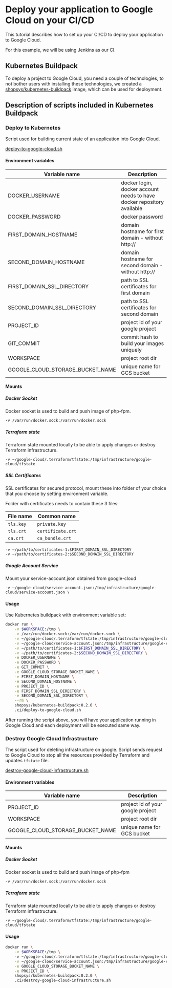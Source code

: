 # Deploy your application to Google Cloud on your CI/CD
This tutorial describes how to set up your CI/CD to deploy your application to Google Cloud.

For this example, we will be using Jenkins as our CI.

## Kubernetes Buildpack
To deploy a project to Google Cloud, you need a couple of technologies, to not bother users with installing these technologies, we created a [shopsys/kubernetes-buildpack](https://github.com/shopsys/kubernetes-buildpack) image, which can be used for deployment.

## Description of scripts included in Kubernetes Buildpack
### Deploy to Kubernetes
Script used for building current state of an application into Google Cloud.

[deploy-to-google-cloud.sh](/project-base/.ci/deploy-to-google-cloud.sh)

#### Environment variables
| Variable name                    | Description
| -------------                    |-------------
| DOCKER_USERNAME                  | docker login, docker account needs to have docker repository available
| DOCKER_PASSWORD                  | docker password
| FIRST_DOMAIN_HOSTNAME            | domain hostname for first domain - without http://
| SECOND_DOMAIN_HOSTNAME           | domain hostname for second domain - without http://
| FIRST_DOMAIN_SSL_DIRECTORY       | path to SSL certificates for first domain
| SECOND_DOMAIN_SSL_DIRECTORY      | path to SSL certificates for second domain
| PROJECT_ID                       | project id of your google project
| GIT_COMMIT                       | commit hash to build your images uniquely
| WORKSPACE                        | project root dir
| GOOGLE_CLOUD_STORAGE_BUCKET_NAME | unique name for GCS bucket

#### Mounts

##### Docker Socket
Docker socket is used to build and push image of php-fpm.

```no-highlight
-v /var/run/docker.sock:/var/run/docker.sock
```

##### Terraform state
Terraform state mounted locally to be able to apply changes or destroy Terraform infrastructure.

```no-highlight
-v ~/google-cloud/.terraform/tfstate:/tmp/infrastructure/google-cloud/tfstate
```

##### SSL Certificates
SSL certificates for secured protocol, mount these into folder of your choice that you choose by setting environment variable.

Folder with certificates needs to contain these 3 files:

| File name     | Common name
| ------------- |-------------
| `tls.key`     | `private.key`
| `tls.crt`     | `certificate.crt`
| `ca.crt`      | `ca_bundle.crt`

```no-highlight
-v ~/path/to/certificates-1:$FIRST_DOMAIN_SSL_DIRECTORY
-v ~/path/to/certificates-2:$SECOND_DOMAIN_SSL_DIRECTORY
```

##### Google Account Service
Mount your service-account.json obtained from google-cloud

```no-highlight
-v ~/google-cloud/service-account.json:/tmp/infrastructure/google-cloud/service-account.json \
```
#### Usage
Use Kubernetes buildpack with environment variable set:

```bash
docker run \
    -v $WORKSPACE:/tmp \
    -v /var/run/docker.sock:/var/run/docker.sock \
    -v ~/google-cloud/.terraform/tfstate:/tmp/infrastructure/google-cloud/tfstate \
    -v ~/google-cloud/service-account.json:/tmp/infrastructure/google-cloud/service-account.json \
    -v ~/path/to/certificates-1:$FIRST_DOMAIN_SSL_DIRECTORY \
    -v ~/path/to/certificates-2:$SECOND_DOMAIN_SSL_DIRECTORY \
    -e DOCKER_USERNAME \
    -e DOCKER_PASSWORD \
    -e GIT_COMMIT \
    -e GOOGLE_CLOUD_STORAGE_BUCKET_NAME \
    -e FIRST_DOMAIN_HOSTNAME \
    -e SECOND_DOMAIN_HOSTNAME \
    -e PROJECT_ID \
    -e FIRST_DOMAIN_SSL_DIRECTORY \
    -e SECOND_DOMAIN_SSL_DIRECTORY \
    --rm \
    shopsys/kubernetes-buildpack:0.2.0 \
    .ci/deploy-to-google-cloud.sh
```

After running the script above, you will have your application running in Google Cloud and each deployment will be executed same way.

### Destroy Google Cloud Infrastructure
The script used for deleting infrastructure on google.
Script sends request to Google Cloud to stop all the resources provided by Terraform and updates `tfstate` file.

[destroy-google-cloud-infrastructure.sh](/project-base/.ci/destroy-google-cloud-infrastructure.sh)

#### Environment variables
| Variable name                    | Description
| -------------                    |-------------
| PROJECT_ID                       | project id of your google project
| WORKSPACE                        | project root dir
| GOOGLE_CLOUD_STORAGE_BUCKET_NAME | unique name for GCS bucket

#### Mounts

##### Docker Socket
Docker socket is used to build and push image of php-fpm
```no-highlight
-v /var/run/docker.sock:/var/run/docker.sock
```

##### Terraform state
Terraform state mounted locally to be able to apply changes or destroy Terraform infrastructure.

```no-highlight
-v ~/google-cloud/.terraform/tfstate:/tmp/infrastructure/google-cloud/tfstate
```

#### Usage
```bash
docker run \
    -v $WORKSPACE:/tmp \  
    -v ~/google-cloud/.terraform/tfstate:/tmp/infrastructure/google-cloud/tfstate \
    -v ~/google-cloud/service-account.json:/tmp/infrastructure/google-cloud/service-account.json \
    -e GOOGLE_CLOUD_STORAGE_BUCKET_NAME \
    -e PROJECT_ID \
    shopsys/kubernetes-buildpack:0.2.0 \
    .ci/destroy-google-cloud-infrastructure.sh
```
